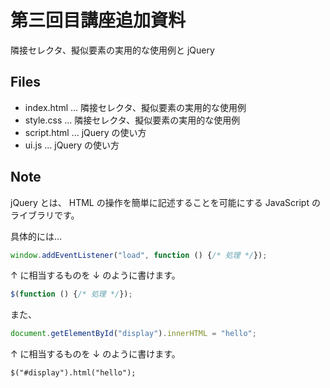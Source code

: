 第三回目講座追加資料
=================

隣接セレクタ、擬似要素の実用的な使用例と jQuery

Files
-----
* index.html ... 隣接セレクタ、擬似要素の実用的な使用例
* style.css ... 隣接セレクタ、擬似要素の実用的な使用例
* script.html ... jQuery の使い方
* ui.js ... jQuery の使い方

Note
----
jQuery とは、 HTML の操作を簡単に記述することを可能にする JavaScript のライブラリです。

具体的には…

```js
window.addEventListener("load", function () {/* 処理 */});
```
↑ に相当するものを ↓ のように書けます。
```js
$(function () {/* 処理 */});
```
また、
```js
document.getElementById("display").innerHTML = "hello";
```
↑ に相当するものを ↓ のように書けます。
```
$("#display").html("hello");
```
